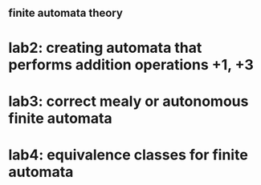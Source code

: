 ## finite automata theory
# lab2: creating automata that performs addition operations +1, +3
# lab3: correct mealy or autonomous finite automata
# lab4: equivalence classes for finite automata
